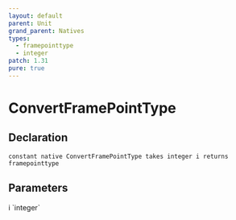 ```yaml
---
layout: default
parent: Unit
grand_parent: Natives
types:
  - framepointtype
  - integer
patch: 1.31
pure: true
---
```


# ConvertFramePointType

## Declaration

```
constant native ConvertFramePointType takes integer i returns framepointtype
```

## Parameters
<dl>
  <dt>i `integer`</dt>
  <dd></dd>
</dl>